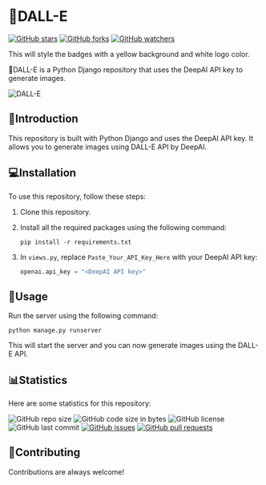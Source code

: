 # 🎨DALL-E 


[![GitHub stars](https://img.shields.io/github/stars/ElonMusk2002/DALL-E?style=for-the-badge&logo=github&color=blue)](https://github.com/ElonMusk2002/DALL-E/stargazers)
[![GitHub forks](https://img.shields.io/github/forks/ElonMusk2002/DALL-E?style=for-the-badge&logo=github&color=blue)](https://github.com/ElonMusk2002/DALL-E/network/members)
[![GitHub watchers](https://img.shields.io/github/watchers/ElonMusk2002/DALL-E?style=for-the-badge&logo=github&color=blue)](https://github.com/ElonMusk2002/DALL-E/watchers)


This will style the badges with a yellow background and white logo color.

🎨DALL-E is a Python Django repository that uses the DeepAI API key to generate images.

![DALL-E](dall-e.jpg) 

## 📝Introduction

This repository is built with Python Django and uses the DeepAI API key. It allows you to generate images using DALL-E API by DeepAI. 

## 💻Installation

To use this repository, follow these steps:

1. Clone this repository.

2. Install all the required packages using the following command: 

   ```
   pip install -r requirements.txt
   ```

3. In `views.py`, replace `Paste_Your_API_Key_Here` with your DeepAI API key: 

   ```python
   openai.api_key = "<DeepAI API key>" 
   ```

## 🚀Usage

Run the server using the following command: 

   ```
   python manage.py runserver
   ```

This will start the server and you can now generate images using the DALL-E API.

## 📊Statistics

Here are some statistics for this repository:

![GitHub repo size](https://img.shields.io/github/repo-size/ElonMusk2002/DALL-E?style=for-the-badge&color=blue&logo=github)
![GitHub code size in bytes](https://img.shields.io/github/languages/code-size/ElonMusk2002/DALL-E?style=for-the-badge&color=blue&logo=github)
![GitHub license](https://img.shields.io/github/license/ElonMusk2002/DALL-E?style=for-the-badge&color=blue&logo=github)
![GitHub last commit](https://img.shields.io/github/last-commit/ElonMusk2002/DALL-E?style=for-the-badge&color=blue&logo=github)
[![GitHub issues](https://img.shields.io/github/issues/ElonMusk2002/DALL-E?style=for-the-badge&color=blue&logo=github)](https://github.com/ElonMusk2002/DALL-E/issues)
[![GitHub pull requests](https://img.shields.io/github/issues-pr/ElonMusk2002/DALL-E?style=for-the-badge&color=blue&logo=github)](https://github.com/ElonMusk2002/DALL-E/pulls)

## 🙌Contributing

Contributions are always welcome! 
